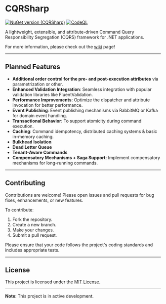 # CQRSharp
[![NuGet version (CQRSharp)](https://img.shields.io/nuget/v/CQRSharp.svg?style=flat-square)](https://www.nuget.org/packages/CQRSharp/)
[![CodeQL](https://github.com/BisocM/CQRSharp/actions/workflows/github-code-scanning/codeql/badge.svg?branch=Release)](https://github.com/BisocM/CQRSharp/actions/workflows/github-code-scanning/codeql)

A lightweight, extensible, and attribute-driven Command Query Responsibility Segregation (CQRS) framework for .NET applications.

For more information, please check out the [wiki](https://github.com/BisocM/CQRSharp/wiki) page!

---

## Planned Features

- **Additional order control for the pre- and post-execution attributes** via parametrization or other.
- **Enhanced Validation Integration**: Seamless integration with popular validation libraries like FluentValidation.
- **Performance Improvements**: Optimize the dispatcher and attribute invocation for better performance.
- **Event Publishing**: Event publishing mechanisms via RabbitMQ or Kafka for domain event handling.
- **Transactional Behavior**: To support atomicity during command execution.
- **Caching**: Command idempotency, distributed caching systems & basic in-memory caching.
- **Bulkhead Isolation**
- **Dead Letter Queue**
- **Tenant-Aware Commands**
- **Compensatory Mechanisms + Saga Support**: Implement compensatory mechanisms for long-running commands.

---

## Contributing

Contributions are welcome! Please open issues and pull requests for bug fixes, enhancements, or new features.

To contribute:

1. Fork the repository.
2. Create a new branch.
3. Make your changes.
4. Submit a pull request.

Please ensure that your code follows the project's coding standards and includes appropriate tests.

---

## License

This project is licensed under the [MIT License](LICENSE).

---


**Note**: This project is in active development.